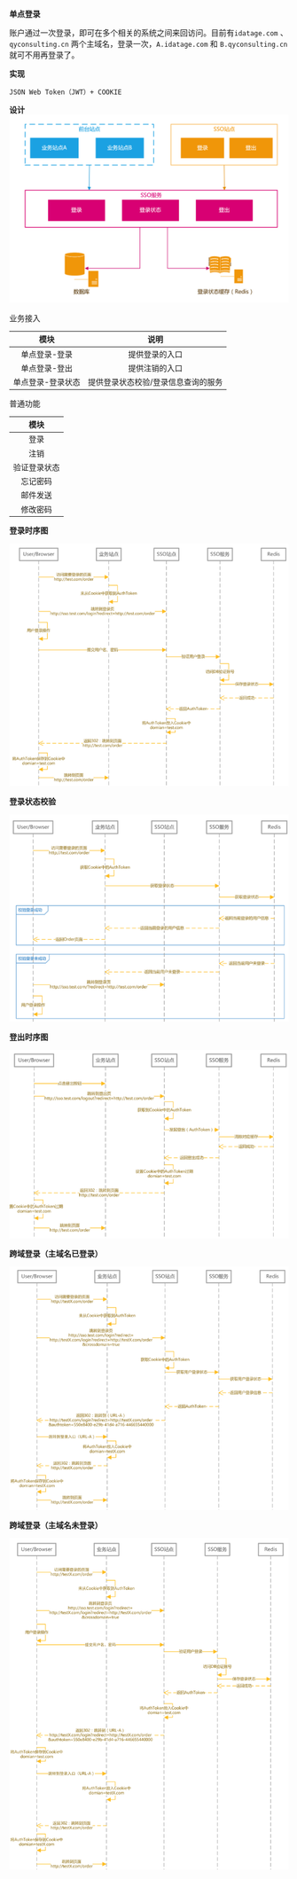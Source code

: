 **单点登录**

账户通过一次登录，即可在多个相关的系统之间来回访问。目前有`idatage.com` 、`qyconsulting.cn` 两个主域名，登录一次，`A.idatage.com` 和 `B.qyconsulting.cn` 就可不用再登录了。

**实现**

`JSON Web Token（JWT）+ COOKIE`

**设计**![](/assets/dandian1.png)

业务接入

| 模块 | 说明 |
| :---: | :---: |
| 单点登录-登录 | 提供登录的入口 |
| 单点登录-登出 | 提供注销的入口 |
| 单点登录-登录状态 | 提供登录状态校验/登录信息查询的服务 |

普通功能

| 模块 |
| :---: |
| 登录 |
| 注销 |
| 验证登录状态 |
| 忘记密码 |
| 邮件发送 |
| 修改密码 |

**登录时序图**

![](/assets/dandian2.png)

**登录状态校验**

![](/assets/dandian3.png)

**登出时序图**

![](/assets/dandian4.png)

**跨域登录（主域名已登录）**

![](/assets/dandian5.png)

**跨域登录（主域名未登录）**

![](/assets/dandian6.png)

